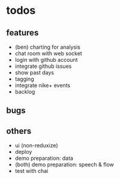 # todos

## features

- (ben) charting for analysis
- chat room with web socket
- login with github account
- integrate github issues
- show past days
- tagging
- integrate nike+ events
- backlog

## bugs

## others

- ui (non-reduxize)
- deploy
- demo preparation: data
- (both) demo preparation: speech & flow
- test with chai
